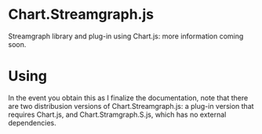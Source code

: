# Chart.Streamgraph.js
Streamgraph library and plug-in using Chart.js: more information coming soon.

# Using

In the event you obtain this as I finalize the documentation, 
note that there are two distribusion versions of Chart.Streamgraph.js:
a plug-in version that requires Chart.js, and Chart.Stramgraph.S.js, which
has no external dependencies.
